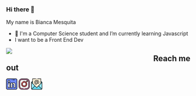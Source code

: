 ### Hi there 👋
My name is Bianca Mesquita 

- 🌱 I'm a Computer Science student and I’m currently learning Javascript
- I want to be a Front End Dev


<img width="400px" align="left" src="https://github-readme-stats.vercel.app/api/top-langs/?username=biancames&hide=html&layout=compact&theme=buefy" />  

## Reach me out  
<a href="https://www.linkedin.com/in/biancames"><img src="https://github.com/biancames/biancames/blob/8f7d5bb00ed2c3c8ba774c2d8a0d37bc42dc5136/linkedin.png" width="30"></img></a> 
<a href="https://www.instagram.com/bia_dev"><img src="https://github.com/biancames/biancames/blob/af61ec19a48a37a8b4d7bfb8cab980105cb15515/instagram.png" width="30"></img></a>
<a href="mailto:bia_dev@hotmail.com"><img src="https://github.com/biancames/biancames/blob/ab6c015f98cf921fc9f1faaa8372d57463ddf268/email.png" width="30"></img></a>

